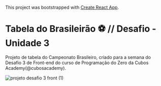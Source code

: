 This project was bootstrapped with [Create React App](https://github.com/facebook/create-react-app).
# Tabela do Brasileirão :soccer: // Desafio - Unidade 3

Projeto de tabela do Campeonato Brasileiro, criado para a semana do Desafio 3 de Front-end do curso de Programação do Zero da Cubos Academy(@cubosacademy).

![projeto desafio 3 front (1)](https://user-images.githubusercontent.com/44753129/97119261-cb5f1b00-16ed-11eb-9807-50bde8535beb.gif)
